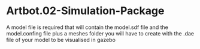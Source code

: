 # Artbot.02-Simulation-Package

A model file is required that will contain the model.sdf file and the model.confing file plus a meshes folder
you will have to create with the .dae file of your model to be visualised in gazebo
